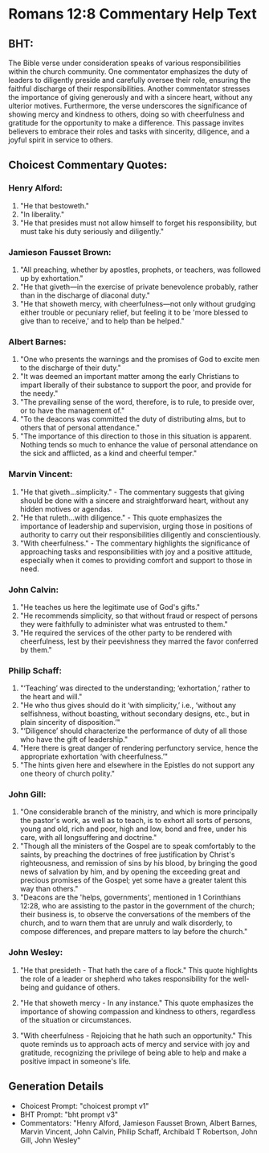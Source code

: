 # Romans 12:8 Commentary Help Text

## BHT:
The Bible verse under consideration speaks of various responsibilities within the church community. One commentator emphasizes the duty of leaders to diligently preside and carefully oversee their role, ensuring the faithful discharge of their responsibilities. Another commentator stresses the importance of giving generously and with a sincere heart, without any ulterior motives. Furthermore, the verse underscores the significance of showing mercy and kindness to others, doing so with cheerfulness and gratitude for the opportunity to make a difference. This passage invites believers to embrace their roles and tasks with sincerity, diligence, and a joyful spirit in service to others.

## Choicest Commentary Quotes:
### Henry Alford:
1. "He that bestoweth." 
2. "In liberality." 
3. "He that presides must not allow himself to forget his responsibility, but must take his duty seriously and diligently."

### Jamieson Fausset Brown:
1. "All preaching, whether by apostles, prophets, or teachers, was followed up by exhortation."
2. "He that giveth—in the exercise of private benevolence probably, rather than in the discharge of diaconal duty."
3. "He that showeth mercy, with cheerfulness—not only without grudging either trouble or pecuniary relief, but feeling it to be 'more blessed to give than to receive,' and to help than be helped."

### Albert Barnes:
1. "One who presents the warnings and the promises of God to excite men to the discharge of their duty."
2. "It was deemed an important matter among the early Christians to impart liberally of their substance to support the poor, and provide for the needy."
3. "The prevailing sense of the word, therefore, is to rule, to preside over, or to have the management of."
4. "To the deacons was committed the duty of distributing alms, but to others that of personal attendance."
5. "The importance of this direction to those in this situation is apparent. Nothing tends so much to enhance the value of personal attendance on the sick and afflicted, as a kind and cheerful temper."

### Marvin Vincent:
1. "He that giveth...simplicity." - The commentary suggests that giving should be done with a sincere and straightforward heart, without any hidden motives or agendas.
2. "He that ruleth...with diligence." - This quote emphasizes the importance of leadership and supervision, urging those in positions of authority to carry out their responsibilities diligently and conscientiously.
3. "With cheerfulness." - The commentary highlights the significance of approaching tasks and responsibilities with joy and a positive attitude, especially when it comes to providing comfort and support to those in need.

### John Calvin:
1. "He teaches us here the legitimate use of God's gifts."
2. "He recommends simplicity, so that without fraud or respect of persons they were faithfully to administer what was entrusted to them."
3. "He required the services of the other party to be rendered with cheerfulness, lest by their peevishness they marred the favor conferred by them."

### Philip Schaff:
1. "‘Teaching’ was directed to the understanding; ‘exhortation,’ rather to the heart and will."
2. "He who thus gives should do it ‘with simplicity,’ i.e., ‘without any selfishness, without boasting, without secondary designs, etc., but in plain sincerity of disposition.’"
3. "‘Diligence’ should characterize the performance of duty of all those who have the gift of leadership."
4. "Here there is great danger of rendering perfunctory service, hence the appropriate exhortation ‘with cheerfulness.’"
5. "The hints given here and elsewhere in the Epistles do not support any one theory of church polity."

### John Gill:
1. "One considerable branch of the ministry, and which is more principally the pastor's work, as well as to teach, is to exhort all sorts of persons, young and old, rich and poor, high and low, bond and free, under his care, with all longsuffering and doctrine."
2. "Though all the ministers of the Gospel are to speak comfortably to the saints, by preaching the doctrines of free justification by Christ's righteousness, and remission of sins by his blood, by bringing the good news of salvation by him, and by opening the exceeding great and precious promises of the Gospel; yet some have a greater talent this way than others."
3. "Deacons are the 'helps, governments', mentioned in 1 Corinthians 12:28, who are assisting to the pastor in the government of the church; their business is, to observe the conversations of the members of the church, and to warn them that are unruly and walk disorderly, to compose differences, and prepare matters to lay before the church."

### John Wesley:
1. "He that presideth - That hath the care of a flock." This quote highlights the role of a leader or shepherd who takes responsibility for the well-being and guidance of others. 

2. "He that showeth mercy - In any instance." This quote emphasizes the importance of showing compassion and kindness to others, regardless of the situation or circumstances. 

3. "With cheerfulness - Rejoicing that he hath such an opportunity." This quote reminds us to approach acts of mercy and service with joy and gratitude, recognizing the privilege of being able to help and make a positive impact in someone's life.


## Generation Details
- Choicest Prompt: "choicest prompt v1"
- BHT Prompt: "bht prompt v3"
- Commentators: "Henry Alford, Jamieson Fausset Brown, Albert Barnes, Marvin Vincent, John Calvin, Philip Schaff, Archibald T Robertson, John Gill, John Wesley"
